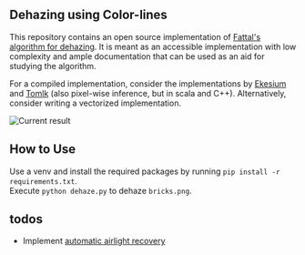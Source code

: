 ## Dehazing using Color-lines
This repository contains an open source implementation of [Fattal's algorithm for dehazing](https://www.cse.huji.ac.il/~raananf/projects/dehaze_cl/). 
It is meant as an accessible implementation with low complexity and ample documentation that can be used as an aid for studying the algorithm.   
  
For a compiled implementation, consider the implementations by [Ekesium](https://github.com/ekexium/dehazing-using-color-lines) and [Tomlk](https://github.com/Tomlk/Dehazing-with-Color-Lines) (also pixel-wise inference, but in scala and C++). Alternatively, consider writing a vectorized implementation. 

![Current result](dehaze.gif)

## How to Use 
Use a venv and install the required packages by running `pip install -r requirements.txt`.    
Execute `python dehaze.py` to dehaze `bricks.png`. 


## todos 
* Implement [automatic airlight recovery](https://www.cse.huji.ac.il/~raananf/projects/atm_light/)
